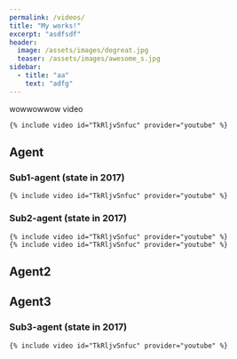 ```yaml
---
permalink: /videos/
title: "My works!"
excerpt: "asdfsdf"
header:
  image: /assets/images/dogreat.jpg
  teaser: /assets/images/awesome_s.jpg
sidebar:
  - title: "aa"
    text: "adfg"
---
```

wowwowwow video

    {% include video id="TkRljvSnfuc" provider="youtube" %}

## Agent
### Sub1-agent (state in 2017)
    {% include video id="TkRljvSnfuc" provider="youtube" %}
    
### Sub2-agent (state in 2017)
    {% include video id="TkRljvSnfuc" provider="youtube" %}
    {% include video id="TkRljvSnfuc" provider="youtube" %}



## Agent2

## Agent3
### Sub3-agent (state in 2017)
    {% include video id="TkRljvSnfuc" provider="youtube" %}
